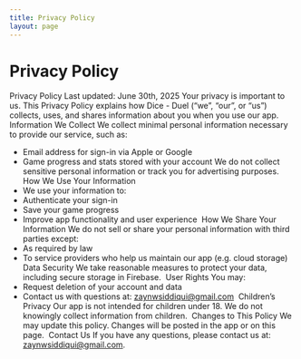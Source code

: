 ```yaml
---
title: Privacy Policy
layout: page
---
```


# Privacy Policy

Privacy Policy
Last updated: June 30th, 2025
Your privacy is important to us. This Privacy Policy explains how Dice - Duel (“we”, “our”, or “us”) collects, uses, and shares information about you when you use our app.
‍
Information We Collect
We collect minimal personal information necessary to provide our service, such as:
- Email address for sign-in via Apple or Google
- Game progress and stats stored with your account
We do not collect sensitive personal information or track you for advertising purposes.
‍
How We Use Your Information
- We use your information to:
- Authenticate your sign-in
- Save your game progress
- Improve app functionality and user experience
‍
How We Share Your Information
We do not sell or share your personal information with third parties except:
- As required by law
- To service providers who help us maintain our app (e.g. cloud storage)
‍
Data Security
We take reasonable measures to protect your data, including secure storage in Firebase.
‍
User Rights
You may:
- Request deletion of your account and data
- Contact us with questions at: zaynwsiddiqui@gmail.com
‍
Children’s Privacy
Our app is not intended for children under 18. We do not knowingly collect information from children.
‍
Changes to This Policy
We may update this policy. Changes will be posted in the app or on this page.
‍
Contact Us
If you have any questions, please contact us at: zaynwsiddiqui@gmail.com.
